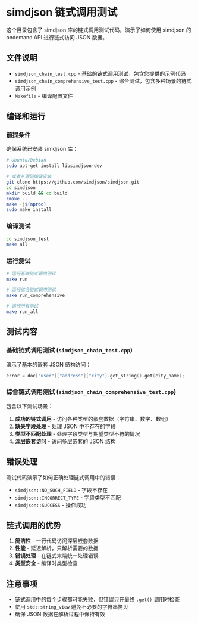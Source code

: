 # simdjson 链式调用测试

这个目录包含了 simdjson 库的链式调用测试代码，演示了如何使用 simdjson 的 ondemand API 进行链式访问 JSON 数据。

## 文件说明

- `simdjson_chain_test.cpp` - 基础的链式调用测试，包含您提供的示例代码
- `simdjson_chain_comprehensive_test.cpp` - 综合测试，包含多种场景的链式调用示例
- `Makefile` - 编译配置文件

## 编译和运行

### 前提条件

确保系统已安装 simdjson 库：
```bash
# Ubuntu/Debian
sudo apt-get install libsimdjson-dev

# 或者从源码编译安装
git clone https://github.com/simdjson/simdjson.git
cd simdjson
mkdir build && cd build
cmake ..
make -j$(nproc)
sudo make install
```

### 编译测试

```bash
cd simdjson_test
make all
```

### 运行测试

```bash
# 运行基础链式调用测试
make run

# 运行综合链式调用测试
make run_comprehensive

# 运行所有测试
make run_all
```

## 测试内容

### 基础链式调用测试 (`simdjson_chain_test.cpp`)

演示了基本的嵌套 JSON 结构访问：
```cpp
error = doc["user"]["address"]["city"].get_string().get(city_name);
```

### 综合链式调用测试 (`simdjson_chain_comprehensive_test.cpp`)

包含以下测试场景：

1. **成功的链式调用** - 访问各种类型的嵌套数据（字符串、数字、数组）
2. **缺失字段处理** - 处理 JSON 中不存在的字段
3. **类型不匹配处理** - 处理字段类型与期望类型不符的情况
4. **深层嵌套访问** - 访问多层嵌套的 JSON 结构

## 错误处理

测试代码演示了如何正确处理链式调用中的错误：

- `simdjson::NO_SUCH_FIELD` - 字段不存在
- `simdjson::INCORRECT_TYPE` - 字段类型不匹配
- `simdjson::SUCCESS` - 操作成功

## 链式调用的优势

1. **简洁性** - 一行代码访问深层嵌套数据
2. **性能** - 延迟解析，只解析需要的数据
3. **错误处理** - 在链式末端统一处理错误
4. **类型安全** - 编译时类型检查

## 注意事项

- 链式调用中的每个步骤都可能失败，但错误只在最终 `.get()` 调用时检查
- 使用 `std::string_view` 避免不必要的字符串拷贝
- 确保 JSON 数据在解析过程中保持有效 